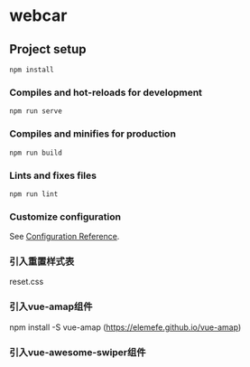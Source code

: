 # webcar

## Project setup
```
npm install
```

### Compiles and hot-reloads for development
```
npm run serve
```

### Compiles and minifies for production
```
npm run build
```

### Lints and fixes files
```
npm run lint
```

### Customize configuration
See [Configuration Reference](https://cli.vuejs.org/config/).

### 引入重置样式表
reset.css

### 引入vue-amap组件
npm install -S vue-amap (https://elemefe.github.io/vue-amap)

### 引入vue-awesome-swiper组件

